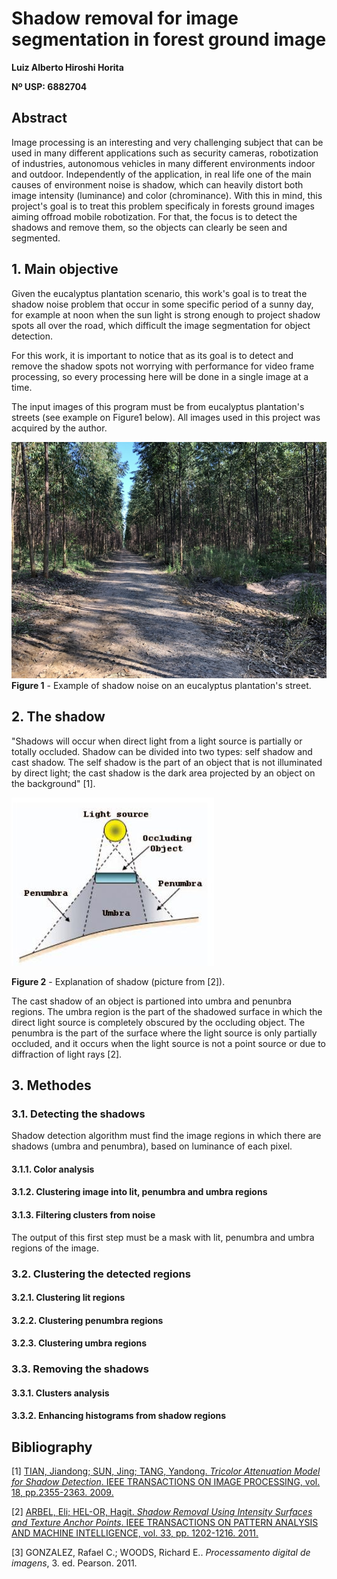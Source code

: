 # **Shadow removal for image segmentation in forest ground image**

**Luiz Alberto Hiroshi Horita**

**Nº USP: 6882704**

## **Abstract**

Image processing is an interesting and very challenging subject that can be used in many different applications such as security cameras, robotization of industries, autonomous vehicles in many different environments indoor and outdoor. Independently of the application, in real life one of the main causes of environment noise is shadow, which can heavily distort both image intensity (luminance) and color (chrominance). With this in mind, this project's goal is to treat this problem specificaly in forests ground images aiming offroad mobile robotization. For that, the focus is to detect the shadows and remove them, so the objects can clearly be seen and segmented.

## **1. Main objective**

Given the eucalyptus plantation scenario, this work's goal is to treat the shadow noise problem that occur in some specific period of a sunny day, for example at noon when the sun light is strong enough to project shadow spots all over the road, which difficult the image segmentation for object detection.

For this work, it is important to notice that as its goal is to detect and remove the shadow spots not worrying with performance for video frame processing, so every processing here will be done in a single image at a time.

The input images of this program must be from eucalyptus plantation's streets (see example on Figure1 below). All images used in this project was acquired by the author.

![eucalyptus](/images/shadowE.jpg)
**Figure 1** - Example of shadow noise on an eucalyptus plantation's street.

## **2. The shadow**

"Shadows will occur when direct light from a light source is partially or totally occluded. Shadow can be divided into two types: self shadow and cast shadow.
The self shadow is the part of an object that is not illuminated by direct light; the cast shadow is the dark area projected by an object on the background" [1].

![shadow](/bibliography/shadow_explanation.jpg)

**Figure 2** - Explanation of shadow (picture from [2]).

The cast shadow of an object is partioned into umbra and penunbra regions. The umbra region is the part of the shadowed surface in which the direct light source is completely obscured by the occluding object. The penumbra is the part of the surface where the light source is only partially occluded, and it occurs when the light source is not a point source or due to diffraction of light rays [2].

## **3. Methodes**

### **3.1. Detecting the shadows**

Shadow detection algorithm must find the image regions in which there are shadows (umbra and penumbra), based on luminance of each pixel.

#### **3.1.1. Color analysis**
#### **3.1.2. Clustering image into lit, penumbra and umbra regions**
#### **3.1.3. Filtering clusters from noise**

The output of this first step must be a mask with lit, penumbra and umbra regions of the image.

### **3.2. Clustering the detected regions**

#### **3.2.1. Clustering lit regions**
#### **3.2.2. Clustering penumbra regions**
#### **3.2.3. Clustering umbra regions**


### **3.3. Removing the shadows**

<!-- Once the shadow regions are found, it is possible to restore them as if there is no shadow in the scenario. -->

#### **3.3.1. Clusters analysis**
#### **3.3.2. Enhancing histograms from shadow regions**

<!-- With this in mind, it is necessary to:
- analyse the color in non-shadowed regions;
- re-ranging the shadowed region's color intensities;
- filter to remove the edges between the unshadowed regions and the non-shadowed regions. -->
<!-- enhance them by reranging the pixel intensities according to non-shadow regions histogram. -->


## **Bibliography**
[1] [TIAN, Jiandong; SUN, Jing; TANG, Yandong. *Tricolor Attenuation Model for Shadow Detection*. IEEE TRANSACTIONS ON IMAGE PROCESSING, vol. 18, pp.2355-2363. 2009.](/bibliography/Tricolor_Attenuation_Model_for_Shadow_Detection.pdf)

[2] [ARBEL, Eli; HEL-OR, Hagit. *Shadow Removal Using Intensity Surfaces and Texture Anchor Points*. IEEE TRANSACTIONS ON PATTERN ANALYSIS AND MACHINE INTELLIGENCE, vol. 33, pp. 1202-1216. 2011.](bibliography/Shadow_Removal_Using_Intensity_Surfaces_and_Texture_Anchor_Points.pdf)

[3] GONZALEZ, Rafael C.; WOODS, Richard E.. *Processamento digital de imagens*, 3. ed. Pearson. 2011.
